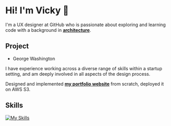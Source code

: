 # Hi! I'm Vicky 👋
I'm a UX designer at GitHub who is passionate about exploring and learning code with a background in **[architecture](https://vickywang.me/architecture)**. 
## Project
- George Washington

I have experience working across a diverse range of skills within a startup setting, and am deeply involved in all aspects of the design process.

Designed and implemented **[my portfolio website](https://vickywang.me)** from scratch, deployed it on AWS S3.
## Skills

[![My Skills](https://skillicons.dev/icons?i=figma,ps,ai,vscode,html,css,js)](https://skillicons.dev)



<!--
**vicky-wyq/vicky-wyq** is a ✨ _special_ ✨ repository because its `README.md` (this file) appears on your GitHub profile.

Here are some ideas to get you started:

- 🔭 I’m currently working on ...
- 🌱 I’m currently learning ...
- 👯 I’m looking to collaborate on ...
- 🤔 I’m looking for help with ...
- 💬 Ask me about ...
- 📫 How to reach me: ...
- 😄 Pronouns: ...
- ⚡ Fun fact: ...
-->
